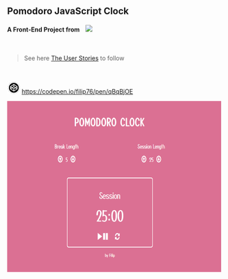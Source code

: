 ## Pomodoro JavaScript Clock

#### A Front-End Project from &ensp; <img src="https://design-style-guide.freecodecamp.org/downloads/fcc_primary_large.png" width="150px" />

<br />

> See here [The User Stories](https://www.freecodecamp.org/learn/front-end-libraries/front-end-libraries-projects/build-a-25--5-clock) to follow

<br />

<img src="code.png" width="30" height="30"> <https://codepen.io/filip76/pen/qBqBjOE>

<img src="Capture.PNG" height="400px" width="500px" />
